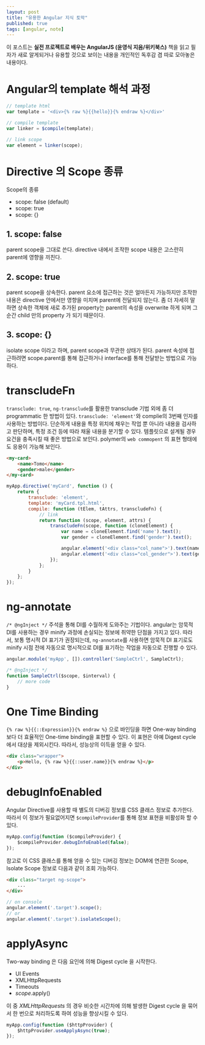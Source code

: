 ```yaml
---
layout: post
title: "유용한 Angular 지식 토막"
published: true
tags: [angular, note]
---
```


이 포스트는 **실전 프로젝트로 배우는 AngularJS (윤영식 지음/위키북스)** 책을 읽고 필자가 새로 알게되거나 유용할 것으로 보이는 내용을 개인적인 독후감 겸 따로 모아놓은 내용이다.

# Angular의 template 해석 과정

```javascript
// template html
var template = '<div>{% raw %}{{hello}}{% endraw %}</div>'

// compile template
var linker = $compile(template);

// link scope
var element = linker(scope);
```

# Directive 의 Scope 종류

Scope의 종류

- scope: false (default)
- scope: true
- scope: {}

<!-- more -->

## 1. scope: false
parent scope을 그대로 쓴다.
directive 내에서 조작한 scope 내용은 고스란히 parent에 영향을 끼친다.

## 2. scope: true
parent scope을 상속한다.
parent 요소에 접근하는 것은 얼마든지 가능하지만 조작한 내용은 directive 안에서만 영향을 미치며 parent에 전달되지 않는다.
좀 더 자세히 말하면 상속한 객체에 새로 추가된 property는 parent의 속성을 overwrite 하게 되며 그 순간 child 만의 property 가 되기 때문이다.

## 3. scope: {}
isolate scope 이라고 하며, parent scope과 무관한 상태가 된다.
parent 속성에 접근하려면 scope.parent를 통해 접근하거나 interface를 통해 전달받는 방법으로 가능하다.

# transcludeFn
`transclude: true`, `ng-transclude`를 활용한 transclude 기법 외에 좀 더 programmatic 한 방법이 있다.
`transclude: 'element'`와 complie의 3번째 인자를 사용하는 방법이다. 단순하게 내용을 특정 위치에 채우는 작업 뿐 아니라 내용을 검사하고 판단하며, 특정 조건 등에 따라 채울 내용을 분기할 수 있다. 템플릿으로 설계될 경우 요건을 충족시킬 때 좋은 방법으로 보인다. polymer의 `web commopent` 의 표현 형태에도 응용이 가능해 보인다.

```html
<my-card>
    <name>Tomo</name>
    <gender>male</gender>
</my-card>
```

```javascript
myApp.directive('myCard', function () {
    return {
        transclude: 'element',
        template: 'myCard.tpl.html',
        compile: function (tElem, tAttrs, transcludeFn) {
            // link
            return function (scope, element, attrs) {
                transcludeFn(scope, function (cloneElement) {
                    var name = cloneElement.find('name').text();
                    var gender = cloneElement.find('gender').text();

                    angular.element('<div class="col_name">').text(name).appendTo(element);
                    angular.element('<div class="col_gender">').text(gender).appendTo(element);
                });
            };
        }
    };
});
```

# ng-annotate
`/* @ngInject */` 주석을 통해 DI를 수월하게 도와주는 기법이다.
angular는 암묵적 DI를 사용하는 경우 minify 과정에 손실되는 정보에 취약한 단점을 가지고 있다. 따라서, 보통 명시적 DI 표기가 권장되는데, `ng-annotate`를 사용하면 암묵적 DI 표기로도 minify 시점 전에 자동으로 명시적으로 DI를 표기하는 작업을 자동으로 진행할 수 있다.

```javascript
angular.module('myApp', []).controller('SampleCtrl', SampleCtrl);

/* @ngInject */
function SampleCtrl($scope, $interval) {
    // more code
}
```

# One Time Binding
`{% raw %}{{::Expression}}{% endraw %}` 으로 바인딩을 하면 One-way binding 보다 더 효율적인 One-time binding을 표현할 수 있다.
이 표현은 아예 Digest cycle에서 대상을 제외시킨다. 따라서, 성능상의 이득을 얻을 수 있다.

```html
<div class="wrapper">
    <p>Hello, {% raw %}{{::user.name}}{% endraw %}</p>
</div>
```

# debugInfoEnabled
Angular Directive를 사용할 때 별도의 디버깅 정보를 CSS 클래스 정보로 추가한다. 따라서 이 정보가 필요없어지면 `$compileProvider`를 통해 정보 표현을 비활성화 할 수 있다.

```javascript
myApp.config(function ($compileProvider) {
    $compileProvider.debugInfoEnabled(false);
});
```

참고로 이 CSS 클래스를 통해 얻을 수 있는 디버깅 정보는 DOM에 연관한 Scope, Isolate Scope 정보로 다음과 같이 조회 가능하다.

```html
<div class="target ng-scope">
    ...
</div>
```

```javascript
// on console
angular.element('.target').scope();
// or
angular.element('.target').isolateScope();
```

# applyAsync
Two-way binding 은 다음 요인에 의해 Digest cycle 을 시작한다.

- UI Events
- XMLHttpRequests
- Timeouts
- $scope.$apply()

이 중 *XMLHttpRequests* 의 경우 비슷한 시간차에 의해 발생한 Digest cycle 을 묶어서 한 번으로 처리하도록 하여 성능을 향상시킬 수 있다.


```javascript
myApp.config(function ($httpProvider) {
    $httpProvider.useApplyAsync(true);
});
```